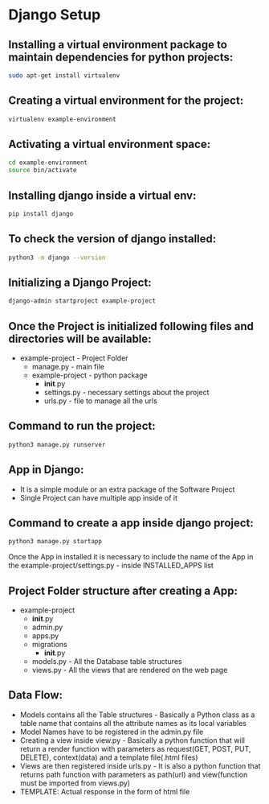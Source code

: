 # Django Setup

## Installing a virtual environment package to maintain dependencies for python projects:

```sh
sudo apt-get install virtualenv
```

## Creating a virtual environment for the project:

```sh
virtualenv example-environment
```

## Activating a virtual environment space:

```sh
cd example-environment
source bin/activate
```

## Installing django inside a virtual env:

```sh
pip install django
```

## To check the version of django installed:

```sh
python3 -m django --version
```

## Initializing a Django Project:

```sh
django-admin startproject example-project
```

## Once the Project is initialized following files and directories will be available:

- example-project - Project Folder
  - manage.py - main file
  - example-project - python package
    - **init**.py
    - settings.py - necessary settings about the project
    - urls.py - file to manage all the urls

## Command to run the project:

```sh
python3 manage.py runserver
```

## App in Django:

- It is a simple module or an extra package of the Software Project
- Single Project can have multiple app inside of it

## Command to create a app inside django project:

```sh
python3 manage.py startapp
```

Once the App in installed it is necessary to include the name of the App in the example-project/settings.py - inside INSTALLED_APPS list

## Project Folder structure after creating a App:

- example-project
  - **init**.py
  - admin.py
  - apps.py
  - migrations
    - **init**.py
  - models.py - All the Database table structures
  - views.py - All the views that are rendered on the web page

## Data Flow:

- Models contains all the Table structures - Basically a Python class as a table name that contains all the attribute names as its local variables
- Model Names have to be registered in the admin.py file
- Creating a view inside view.py - Basically a python function that will return a render function with parameters as request(GET, POST, PUT, DELETE), context(data) and a template file(.html files)
- Views are then registered inside urls.py - It is also a python function that returns path function with parameters as path(url) and view(function must be imported from views.py)
- TEMPLATE: Actual response in the form of html file
